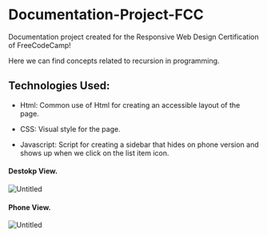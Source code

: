 # Documentation-Project-FCC
Documentation project created for the Responsive Web Design Certification of FreeCodeCamp!

Here we can find concepts related to recursion in programming. 

## Technologies Used: 
+ Html: Common use of Html for creating an accessible layout of the page.

+ CSS: Visual style for the page.

+ Javascript: Script for creating a sidebar that hides on phone version and shows up when we click on the list item icon.

#### Destokp View. 
![Untitled](https://user-images.githubusercontent.com/95724545/165148250-d14b6759-c234-460b-b254-0321aa4b275a.png)

#### Phone View. 
![Untitled](https://user-images.githubusercontent.com/95724545/165148409-031c0040-5f8b-41d0-af97-7a8ccf248eb1.png)
